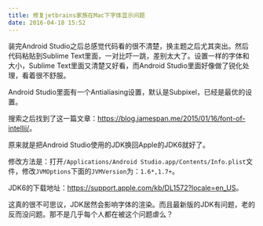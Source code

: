 ```yaml
---
title: 修复jetbrains家族在Mac下字体显示问题
date: 2016-04-18 15:52
---
```

装完Android Studio之后总感觉代码看的很不清楚，换主题之后尤其突出。然后代码粘贴到Sublime Text里面，一对比吓一跳，差别太大了。设置一样的字体和大小，Sublime Text里面又清楚又好看，而Android Studio里面好像做了锐化处理，看着很不舒服。

Android Studio里面有一个Antialiasing设置，默认是Subpixel，已经是最优的设置。

搜索之后找到了这一篇文章：<https://blog.jamespan.me/2015/01/16/font-of-intellij/>。

原来就是把Android Studio使用的JDK换回Apple的JDK6就好了。

修改方法是：打开`/Applications/Android Studio.app/Contents/Info.plist`文件，修改`JVMOptions`下面的`JVMVersion`为：`1.6*,1.7+`。

JDK6的下载地址：<https://support.apple.com/kb/DL1572?locale=en_US>。

这真的很不可思议，JDK居然会影响字体的渲染。而且最新版的JDK有问题，老的反而没问题。那不是几乎每个人都在被这个问题虐么？
